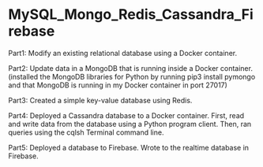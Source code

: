 # MySQL_Mongo_Redis_Cassandra_Firebase

Part1:  Modify an existing relational database using a Docker container. 

Part2:  Update data in a MongoDB that is running inside a Docker container. (installed the MongoDB libraries for Python by running pip3 install pymongo and that MongoDB is running in my Docker container in port 27017) 

Part3:  Created a simple key-value database using Redis. 

Part4:  Deployed a Cassandra database to a Docker container.  First, read and write data from the database using a Python program client. Then, ran queries using the cqlsh Terminal command line. 

Part5:  Deployed a database to Firebase.  Wrote to the realtime database in Firebase. 

